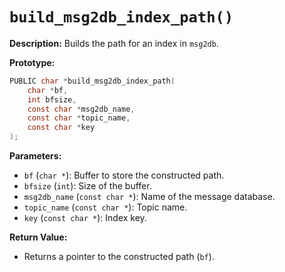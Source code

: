 # `build_msg2db_index_path()`

**Description:**
Builds the path for an index in `msg2db`.

**Prototype:**
```c
PUBLIC char *build_msg2db_index_path(
    char *bf,
    int bfsize,
    const char *msg2db_name,
    const char *topic_name,
    const char *key
);
```

**Parameters:**
- `bf` (`char *`): Buffer to store the constructed path.
- `bfsize` (`int`): Size of the buffer.
- `msg2db_name` (`const char *`): Name of the message database.
- `topic_name` (`const char *`): Topic name.
- `key` (`const char *`): Index key.

**Return Value:**
- Returns a pointer to the constructed path (`bf`).

